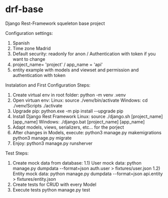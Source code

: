 # drf-base
Django Rest-Framework squeleton base project

Configuration settings:
1) Spanish
2) Time zone Madrid
3) Default security: readonly for anon / Authentication with token if you want to change
4) project_name= 'project' / app_name = 'api'
5) entity example with models and viewset and permission and authentication with token


Instalation and First Configuration Steps:
1) Create virtual env in root folder:
    python -m venv .venv
2) Open virtuan env:
    Linux:
        source ./venv/bin/activate
    Windows:
        cd ./venv/Scripts
        ./activate
3) Upgrade pip:
    python.exe -m pip install --upgrade pip
4) Install Django Rest Framework
    Linux:
        source ./django.sh [project_name] [app_name]
    Windows:
        ./django.bat [project_name] [app_name]
5) Adapt models, views, serializers, etc... for the porject
6) After changes in Models, execute:
    python3 manage.py makemigrations
    python3 manage.py migrate
7) Enjoy:
    python3 manage.py runsherver

Test Steps:
1) Create mock data from database:
1.1) User mock data:
    python manage.py dumpdata --format=json auth.user > fixtures/user.json
1.2) Entity mock data:
    python manage.py dumpdata --format=json api.entity > fixtures/entity.json
2) Create tests for CRUD with every Model
3) Execute tests
    python manage.py test  